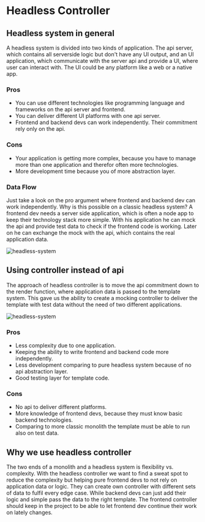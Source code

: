 # Headless Controller

## Headless system in general

A headless system is divided into two kinds of application. The api server, which contains all serverside logic but don't have any UI output,
and an UI application, which communicate with the server api and provide a UI, where user can interact with.
The UI could be any platform like a web or a native app.

### Pros

* You can use different technologies like programming language and frameworks on the api server and frontend.
* You can deliver different UI platforms with one api server.
* Frontend and backend devs can work independently. Their commitment rely only on the api.

### Cons

* Your application is getting more complex, because you have to manage more than one application and therefor often more technologies.
* More development time because you of more abstraction layer.

### Data Flow

Just take a look on the pro argument where frontend and backend dev can work independently. Why is this possible on a classic headless system?
A frontend dev needs a server side application, which is often a node app to keep their technology stack more simple.
With his application he can mock the api and provide test data to check if the frontend code is working.
Later on he can exchange the mock with the api, which contains the real application data.

![headless-system](/images/headless-system.png)

## Using controller instead of api

The approach of headless controller is to move the api commitment down to the render function, where application data
is passed to the template system. This gave us the ability to create a mocking controller to deliver the template with test data
without the need of two different applications.

![headless-system](/images/headless-controller.png)

### Pros

* Less complexity due to one application.
* Keeping the ability to write frontend and backend code more independently.
* Less development comparing to pure headless system because of no api abstraction layer.
* Good testing layer for template code.

### Cons

* No api to deliver different platforms.
* More knowledge of frontend devs, because they must know basic backend technologies.
* Comparing to more classic monolith the template must be able to run also on test data.

## Why we use headless controller

The two ends of a monolith and a headless system is flexibility vs. complexity. With the headless controller we want to
find a sweat spot to reduce the complexity but helping pure frontend devs to not rely on application data or logic.
They can create own controller with different sets of data to fulfil every edge case. While backend devs can just
add their logic and simple pass the data to the right template. The frontend controller should keep in the project to be able to
let frontend dev continue their work on lately changes.